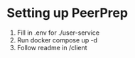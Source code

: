 # Setting up PeerPrep

1. Fill in .env for ./user-service
2. Run docker compose up -d
3. Follow readme in /client
